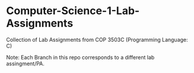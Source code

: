 # Computer-Science-1-Lab-Assignments
Collection of Lab Assignments from COP 3503C (Programming Language: C)

Note: Each Branch in this repo corresponds to a different lab assingment/PA. 
